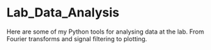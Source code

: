 # Lab_Data_Analysis
Here are some of my Python tools for analysing data at the lab. From Fourier transforms and signal filtering to plotting.  
